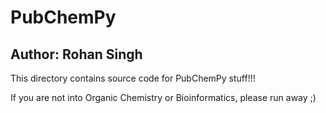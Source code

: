 # PubChemPy
## Author: Rohan Singh
This directory contains source code for PubChemPy stuff!!!

If you are not into Organic Chemistry or Bioinformatics, please run away ;)